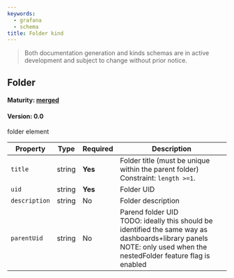 ```yaml
---
keywords:
  - grafana
  - schema
title: Folder kind
---
```

> Both documentation generation and kinds schemas are in active development and subject to change without prior notice.

## Folder

#### Maturity: [merged](../../../maturity/#merged)
#### Version: 0.0

folder element

| Property      | Type   | Required | Description                                                                                                                                                               |
|---------------|--------|----------|---------------------------------------------------------------------------------------------------------------------------------------------------------------------------|
| `title`       | string | **Yes**  | Folder title (must be unique within the parent folder)<br/>Constraint: `length >=1`.                                                                                      |
| `uid`         | string | **Yes**  | Folder UID                                                                                                                                                                |
| `description` | string | No       | Folder description                                                                                                                                                        |
| `parentUid`   | string | No       | Parend folder UID<br/>TODO: ideally this should be identified the same way as dashboards+library panels<br/>NOTE: only used when the nestedFolder feature flag is enabled |



